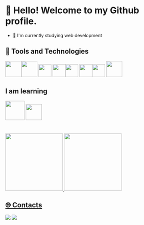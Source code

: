 # 👋 Hello! Welcome to my Github profile.

- 🌱 I'm currently studying web development

## 🔨 Tools and Technologies

<img src="https://cdn.jsdelivr.net/gh/devicons/devicon/icons/html5/html5-original-wordmark.svg" width="50" height="50"/><img src="https://cdn.jsdelivr.net/gh/devicons/devicon/icons/css3/css3-original-wordmark.svg" width="50" height="50"/> <img src="https://cdn.jsdelivr.net/gh/devicons/devicon/icons/javascript/javascript-original.svg" width="40" height="40"/> <img src="https://cdn.jsdelivr.net/gh/devicons/devicon/icons/react/react-original.svg" width="40" height="40"/><img src="https://cdn.jsdelivr.net/gh/devicons/devicon/icons/nodejs/nodejs-original.svg"  width="40" height="40"/> <img src="https://cdn.jsdelivr.net/gh/devicons/devicon/icons/sqlite/sqlite-original.svg"  width="40" height="40"/><img src="https://cdn.jsdelivr.net/gh/devicons/devicon/icons/git/git-original.svg" width="40" height="40"/> <img 
src="https://cdn.jsdelivr.net/gh/devicons/devicon/icons/mongodb/mongodb-original-wordmark.svg" width="50" height="50"/>

## I am learning

<img src="https://cdn.jsdelivr.net/gh/devicons/devicon/icons/docker/docker-original.svg" width="60" height="60" /> <img 
src="https://cdn.jsdelivr.net/gh/devicons/devicon/icons/redis/redis-original-wordmark.svg" width="50" height="50"/>          
  
#
<div>
<a href="https://github.com/apolomoraes">
<img height="180em" src="https://github-readme-stats.vercel.app/api/top-langs/?username=apolomoraes&layout=compact&langs_count=7&theme=dracula"/>
<img height="180em" src="https://github-readme-stats.vercel.app/api?username=apolomoraes&show_icons=true&theme=dracula&include_all_commits=true&count_private=true"/>
</div>
  
## 🌐 Contacts

<div>
<a href="https://instagram.com/apolo_moraes" target="_blank" ><img src="https://img.shields.io/badge/-Instagram-%23E4405F?style=for-the-badge&logo=instagram&logoColor=white" ></a>
<a href="https://www.linkedin.com/in/apolo-moraes-133263231" target="_blank" ><img src="https://img.shields.io/badge/-LinkedIn-%230077B5?style=for-the-badge&logo=linkedin&logoColor=white" ></a>   
</div>

